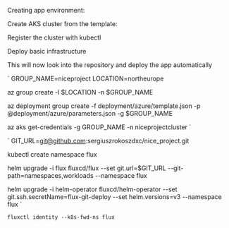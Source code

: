 Creating app environment:

Create AKS cluster from the template:

Register the cluster with kubectl

Deploy basic infrastructure

This will now look into the repository and deploy the app automatically


`
GROUP_NAME=niceproject
LOCATION=northeurope

az group create -l $LOCATION -n $GROUP_NAME

az deployment group create -f deployment/azure/template.json -p @deployment/azure/parameters.json -g $GROUP_NAME

az aks get-credentials -g GROUP_NAME -n niceprojectcluster
`

`
GIT_URL=git@github.com:sergiuszrokoszdxc/nice_project.git

kubectl create namespace flux

helm upgrade -i flux fluxcd/flux --set git.url=$GIT_URL --git-path=namespaces,workloads --namespace flux

helm upgrade -i helm-operator fluxcd/helm-operator --set git.ssh.secretName=flux-git-deploy --set helm.versions=v3 --namespace flux
`

`
fluxctl identity --k8s-fwd-ns flux
`